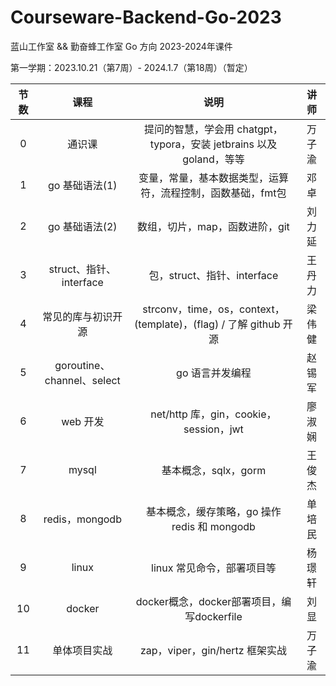 # Courseware-Backend-Go-2023

蓝山工作室 && 勤奋蜂工作室 Go 方向 2023-2024年课件

第一学期：2023.10.21（第7周）- 2024.1.7（第18周）（暂定）

| 节数 |            课程            |                             说明                             | 讲师  |
| :--: | :------------------------: | :----------------------------------------------------------: |:---:|
|  0   |           通识课           | 提问的智慧，学会用 chatgpt，typora，安装 jetbrains 以及 goland，等等 | 万子渝 |
|  1   |       go 基础语法(1)       | 变量，常量，基本数据类型，运算符，流程控制，函数基础，fmt包  | 邓卓  |
|  2   |       go 基础语法(2)       |                数组，切片，map，函数进阶，git                | 刘力延 |
|  3   |  struct、指针、interface   |                 包，struct、指针、interface                  | 王丹力 |
|  4   |     常见的库与初识开源     | strconv，time，os，context，(template)，(flag) / 了解 github 开源 | 梁伟健 |
|  5   | goroutine、channel、select |                       go 语言并发编程                        | 赵锡军 |
|  6   |          web 开发          |            net/http 库，gin，cookie，session，jwt            | 廖淑娴 |
|  7   |           mysql            |                     基本概念，sqlx，gorm                     | 王俊杰 |
|  8   |       redis，mongodb       |         基本概念，缓存策略，go 操作 redis 和 mongodb         | 单培民 |
|  9   |           linux            |                  linux 常见命令，部署项目等                  | 杨璟轩 |
|  10  |           docker           |          docker概念，docker部署项目，编写dockerfile          | 刘显  |
|  11  |        单体项目实战        |                zap，viper，gin/hertz 框架实战                | 万子渝 |



